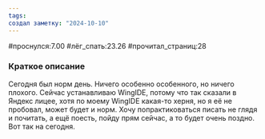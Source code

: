 ```yaml
---
tags: 
создал заметку: "2024-10-10"
---
```

#проснулся:7.00
#лёг_спать:23.26
#прочитал_страниц:28
### Краткое описание
Сегодня был норм день. Ничего особенно особенного, но ничего плохого. Сейчас устанавливаю WingIDE, потому что так сказали в Яндекс лицее, хотя по моему WingIDE какая-то херня, но я её не пробовал, может будет и норм.
Хочу попрактиковаться писать не глядя и почитать, а ещё поесть, пойду прям сейчас, а то будет очень поздно.
Вот так на сегодня.